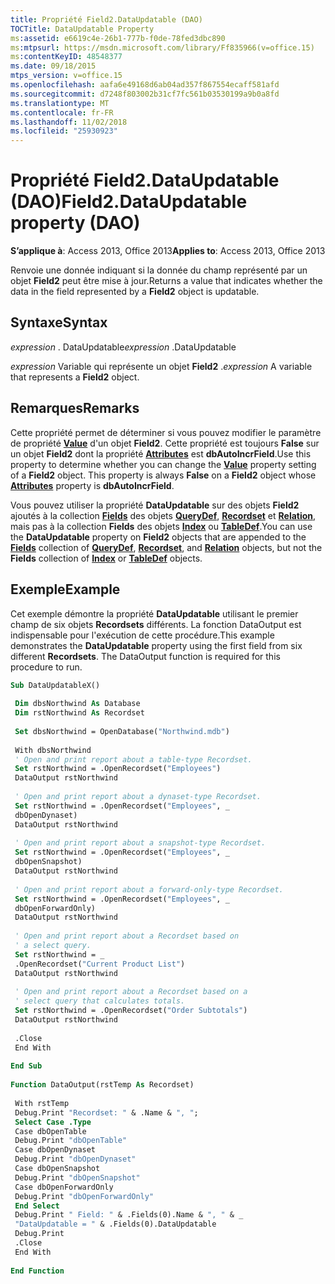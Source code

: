 ```yaml
---
title: Propriété Field2.DataUpdatable (DAO)
TOCTitle: DataUpdatable Property
ms:assetid: e6619c4e-26b1-777b-f0de-78fed3dbc890
ms:mtpsurl: https://msdn.microsoft.com/library/Ff835966(v=office.15)
ms:contentKeyID: 48548377
ms.date: 09/18/2015
mtps_version: v=office.15
ms.openlocfilehash: aafa6e49168d6ab04ad357f867554ecaff581afd
ms.sourcegitcommit: d7248f803002b31cf7fc561b03530199a9b0a8fd
ms.translationtype: MT
ms.contentlocale: fr-FR
ms.lasthandoff: 11/02/2018
ms.locfileid: "25930923"
---
```

# <a name="field2dataupdatable-property-dao"></a><span data-ttu-id="c2afb-102">Propriété Field2.DataUpdatable (DAO)</span><span class="sxs-lookup"><span data-stu-id="c2afb-102">Field2.DataUpdatable property (DAO)</span></span>


<span data-ttu-id="c2afb-103">**S’applique à**: Access 2013, Office 2013</span><span class="sxs-lookup"><span data-stu-id="c2afb-103">**Applies to**: Access 2013, Office 2013</span></span>


<span data-ttu-id="c2afb-104">Renvoie une donnée indiquant si la donnée du champ représenté par un objet **Field2** peut être mise à jour.</span><span class="sxs-lookup"><span data-stu-id="c2afb-104">Returns a value that indicates whether the data in the field represented by a **Field2** object is updatable.</span></span>

## <a name="syntax"></a><span data-ttu-id="c2afb-105">Syntaxe</span><span class="sxs-lookup"><span data-stu-id="c2afb-105">Syntax</span></span>

<span data-ttu-id="c2afb-106">*expression* . DataUpdatable</span><span class="sxs-lookup"><span data-stu-id="c2afb-106">*expression* .DataUpdatable</span></span>

<span data-ttu-id="c2afb-107">*expression* Variable qui représente un objet **Field2** .</span><span class="sxs-lookup"><span data-stu-id="c2afb-107">*expression* A variable that represents a **Field2** object.</span></span>

## <a name="remarks"></a><span data-ttu-id="c2afb-108">Remarques</span><span class="sxs-lookup"><span data-stu-id="c2afb-108">Remarks</span></span>

<span data-ttu-id="c2afb-p101">Cette propriété permet de déterminer si vous pouvez modifier le paramètre de propriété **[Value](field-value-property-dao.md)** d'un objet **Field2**. Cette propriété est toujours **False** sur un objet **Field2** dont la propriété **[Attributes](field-attributes-property-dao.md)** est **dbAutoIncrField**.</span><span class="sxs-lookup"><span data-stu-id="c2afb-p101">Use this property to determine whether you can change the **[Value](field-value-property-dao.md)** property setting of a **Field2** object. This property is always **False** on a **Field2** object whose **[Attributes](field-attributes-property-dao.md)** property is **dbAutoIncrField**.</span></span>

<span data-ttu-id="c2afb-111">Vous pouvez utiliser la propriété **DataUpdatable** sur des objets **Field2** ajoutés à la collection **[Fields](fields-collection-dao.md)** des objets **[QueryDef](querydef-object-dao.md)**, **[Recordset](recordset-object-dao.md)** et **[Relation](relation-object-dao.md)**, mais pas à la collection **Fields** des objets **[Index](index-object-dao.md)** ou **[TableDef](tabledef-object-dao.md)**.</span><span class="sxs-lookup"><span data-stu-id="c2afb-111">You can use the **DataUpdatable** property on **Field2** objects that are appended to the **[Fields](fields-collection-dao.md)** collection of **[QueryDef](querydef-object-dao.md)**, **[Recordset](recordset-object-dao.md)**, and **[Relation](relation-object-dao.md)** objects, but not the **Fields** collection of **[Index](index-object-dao.md)** or **[TableDef](tabledef-object-dao.md)** objects.</span></span>

## <a name="example"></a><span data-ttu-id="c2afb-112">Exemple</span><span class="sxs-lookup"><span data-stu-id="c2afb-112">Example</span></span>

<span data-ttu-id="c2afb-p102">Cet exemple démontre la propriété **DataUpdatable** utilisant le premier champ de six objets **Recordsets** différents. La fonction DataOutput est indispensable pour l'exécution de cette procédure.</span><span class="sxs-lookup"><span data-stu-id="c2afb-p102">This example demonstrates the **DataUpdatable** property using the first field from six different **Recordsets**. The DataOutput function is required for this procedure to run.</span></span>

```vb 
Sub DataUpdatableX() 
 
 Dim dbsNorthwind As Database 
 Dim rstNorthwind As Recordset 
 
 Set dbsNorthwind = OpenDatabase("Northwind.mdb") 
 
 With dbsNorthwind 
 ' Open and print report about a table-type Recordset. 
 Set rstNorthwind = .OpenRecordset("Employees") 
 DataOutput rstNorthwind 
 
 ' Open and print report about a dynaset-type Recordset. 
 Set rstNorthwind = .OpenRecordset("Employees", _ 
 dbOpenDynaset) 
 DataOutput rstNorthwind 
 
 ' Open and print report about a snapshot-type Recordset. 
 Set rstNorthwind = .OpenRecordset("Employees", _ 
 dbOpenSnapshot) 
 DataOutput rstNorthwind 
 
 ' Open and print report about a forward-only-type Recordset. 
 Set rstNorthwind = .OpenRecordset("Employees", _ 
 dbOpenForwardOnly) 
 DataOutput rstNorthwind 
 
 ' Open and print report about a Recordset based on 
 ' a select query. 
 Set rstNorthwind = _ 
 .OpenRecordset("Current Product List") 
 DataOutput rstNorthwind 
 
 ' Open and print report about a Recordset based on a 
 ' select query that calculates totals. 
 Set rstNorthwind = .OpenRecordset("Order Subtotals") 
 DataOutput rstNorthwind 
 
 .Close 
 End With 
 
End Sub 
 
Function DataOutput(rstTemp As Recordset) 
 
 With rstTemp 
 Debug.Print "Recordset: " & .Name & ", "; 
 Select Case .Type 
 Case dbOpenTable 
 Debug.Print "dbOpenTable" 
 Case dbOpenDynaset 
 Debug.Print "dbOpenDynaset" 
 Case dbOpenSnapshot 
 Debug.Print "dbOpenSnapshot" 
 Case dbOpenForwardOnly 
 Debug.Print "dbOpenForwardOnly" 
 End Select 
 Debug.Print " Field: " & .Fields(0).Name & ", " & _ 
 "DataUpdatable = " & .Fields(0).DataUpdatable 
 Debug.Print 
 .Close 
 End With 
 
End Function 
 
```

